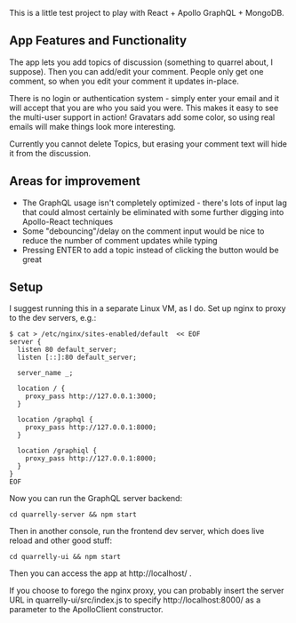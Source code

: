 This is a little test project to play with React + Apollo GraphQL + MongoDB.

## App Features and Functionality

The app lets you add topics of discussion (something to quarrel about, I suppose).  Then
you can add/edit your comment.  People only get one comment, so when you edit your comment
it updates in-place.

There is no login or authentication system - simply enter your email and it will 
accept that you are who you said you were.  This makes it easy to see the multi-user
support in action!  Gravatars add some color, so using real emails will make things look
more interesting.

Currently you cannot delete Topics, but erasing your comment text will hide it from
the discussion.

## Areas for improvement

* The GraphQL usage isn't completely optimized - there's lots of input lag that could
  almost certainly be eliminated with some further digging into Apollo-React techniques
* Some "debouncing"/delay on the comment input would be nice to reduce the 
  number of comment updates while typing
* Pressing ENTER to add a topic instead of clicking the button would be great

## Setup

I suggest running this in a separate Linux VM, as I do.  Set up nginx to proxy
to the dev servers, e.g.:

    $ cat > /etc/nginx/sites-enabled/default  << EOF
    server {
      listen 80 default_server;
      listen [::]:80 default_server;

      server_name _;

      location / {
        proxy_pass http://127.0.0.1:3000;
      }

      location /graphql {
        proxy_pass http://127.0.0.1:8000;
      }

      location /graphiql {
        proxy_pass http://127.0.0.1:8000;
      }
    }
    EOF

Now you can run the GraphQL server backend:

    cd quarrelly-server && npm start

Then in another console, run the frontend dev server, which does live reload and other good stuff:

    cd quarrelly-ui && npm start

Then you can access the app at http://localhost/ .

If you choose to forego the nginx proxy, you can probably insert the server URL in 
quarrelly-ui/src/index.js to specify http://localhost:8000/ as a parameter to 
the ApolloClient constructor.
